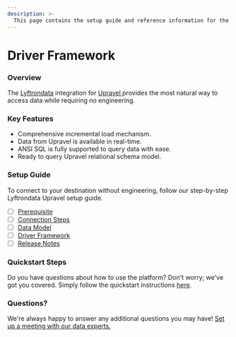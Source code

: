 ```yaml
---
description: >-
  This page contains the setup guide and reference information for the Upravel source connector.
---
```


# Driver Framework

### Overview

The [Lyftrondata](https://www.lyftrondata.com/) integration for [Upravel](https://www.lyftrondata.com/integration/upravel/)[ ](https://www.lyftrondata.com/integration/upravel/)provides the most natural way to access data while requiring no engineering.

### Key Features

* Comprehensive incremental load mechanism.
* Data from Upravel is available in real-time.&#x20;
* ANSI SQL is fully supported to query data with ease.
* Ready to query Upravel relational schema model.

### Setup Guide

To connect to your destination without engineering, follow our step-by-step Lyftrondata Upravel setup guide.

* [ ] [Prerequisite](../../marketing-analytics/upravel/prerequisite.md)
* [ ] [Connection Steps](../../marketing-analytics/upravel/connection-steps.md)
* [ ] [Data Model](../../marketing-analytics/upravel/data-model/)
* [ ] [Driver Framework](../../marketing-analytics/upravel/driver-framework/)
* [ ] [Release Notes](../../marketing-analytics/upravel/release-notes.md)

### Quickstart Steps

Do you have questions about how to use the platform? Don't worry; we've got you covered. Simply follow the quickstart instructions [here](../../../quickstart-steps.md).

### Questions? <a href="#questions" id="questions"></a>

We're always happy to answer any additional questions you may have! [Set up a meeting with our data experts.](https://www.lyftrondata.com/book-a-meeting/)


